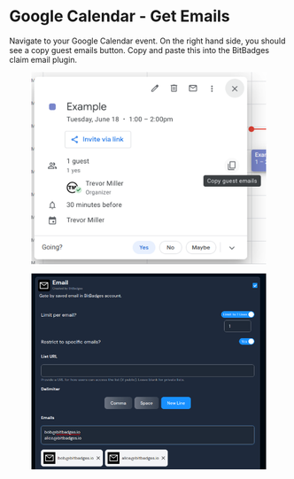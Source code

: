 # Google Calendar - Get Emails

Navigate to your Google Calendar event. On the right hand side, you should see a copy guest emails button. Copy and paste this into the BitBadges claim email plugin.

<figure><img src="../../../.gitbook/assets/image (2) (1) (1) (1) (1) (1) (1) (1) (1) (1).png" alt=""><figcaption></figcaption></figure>

<figure><img src="../../../.gitbook/assets/image (114).png" alt=""><figcaption></figcaption></figure>
